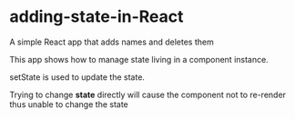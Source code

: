 # adding-state-in-React

A simple React app that adds names and deletes them

This app shows how to manage state living in a component instance.

setState is used to update the state.

Trying to change <b>state</b> directly will cause the component not to re-render thus unable to change the state
